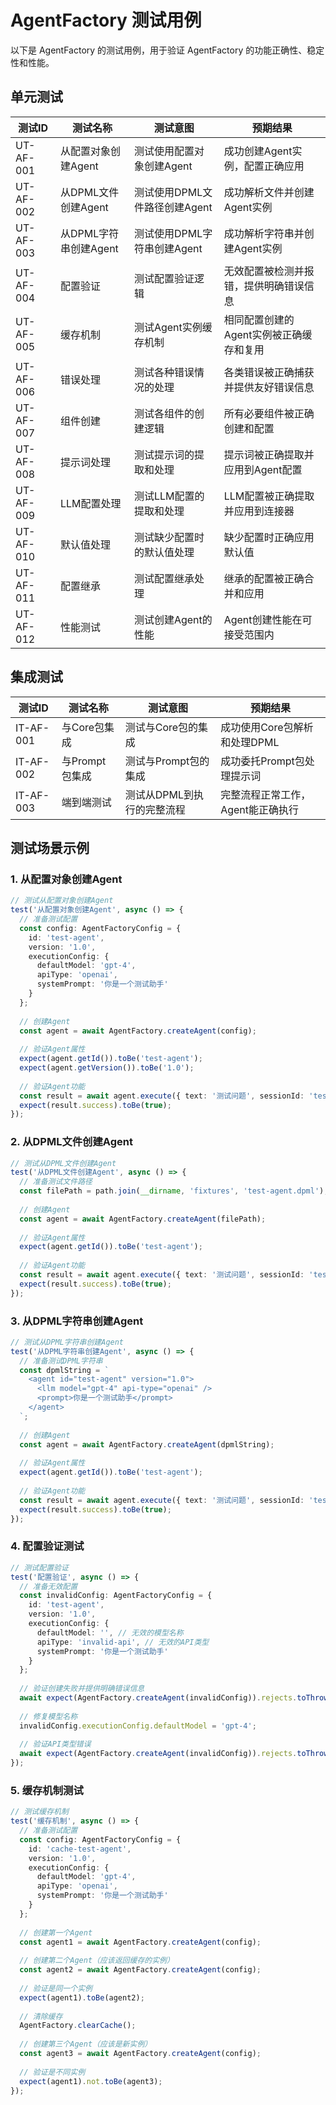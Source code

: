 # AgentFactory 测试用例

以下是 AgentFactory 的测试用例，用于验证 AgentFactory 的功能正确性、稳定性和性能。

## 单元测试

| 测试ID | 测试名称 | 测试意图 | 预期结果 |
|-------|---------|---------|---------|
| UT-AF-001 | 从配置对象创建Agent | 测试使用配置对象创建Agent | 成功创建Agent实例，配置正确应用 |
| UT-AF-002 | 从DPML文件创建Agent | 测试使用DPML文件路径创建Agent | 成功解析文件并创建Agent实例 |
| UT-AF-003 | 从DPML字符串创建Agent | 测试使用DPML字符串创建Agent | 成功解析字符串并创建Agent实例 |
| UT-AF-004 | 配置验证 | 测试配置验证逻辑 | 无效配置被检测并报错，提供明确错误信息 |
| UT-AF-005 | 缓存机制 | 测试Agent实例缓存机制 | 相同配置创建的Agent实例被正确缓存和复用 |
| UT-AF-006 | 错误处理 | 测试各种错误情况的处理 | 各类错误被正确捕获并提供友好错误信息 |
| UT-AF-007 | 组件创建 | 测试各组件的创建逻辑 | 所有必要组件被正确创建和配置 |
| UT-AF-008 | 提示词处理 | 测试提示词的提取和处理 | 提示词被正确提取并应用到Agent配置 |
| UT-AF-009 | LLM配置处理 | 测试LLM配置的提取和处理 | LLM配置被正确提取并应用到连接器 |
| UT-AF-010 | 默认值处理 | 测试缺少配置时的默认值处理 | 缺少配置时正确应用默认值 |
| UT-AF-011 | 配置继承 | 测试配置继承处理 | 继承的配置被正确合并和应用 |
| UT-AF-012 | 性能测试 | 测试创建Agent的性能 | Agent创建性能在可接受范围内 |

## 集成测试

| 测试ID | 测试名称 | 测试意图 | 预期结果 |
|-------|---------|---------|---------|
| IT-AF-001 | 与Core包集成 | 测试与Core包的集成 | 成功使用Core包解析和处理DPML |
| IT-AF-002 | 与Prompt包集成 | 测试与Prompt包的集成 | 成功委托Prompt包处理提示词 |
| IT-AF-003 | 端到端测试 | 测试从DPML到执行的完整流程 | 完整流程正常工作，Agent能正确执行 |

## 测试场景示例

### 1. 从配置对象创建Agent

```typescript
// 测试从配置对象创建Agent
test('从配置对象创建Agent', async () => {
  // 准备测试配置
  const config: AgentFactoryConfig = {
    id: 'test-agent',
    version: '1.0',
    executionConfig: {
      defaultModel: 'gpt-4',
      apiType: 'openai',
      systemPrompt: '你是一个测试助手'
    }
  };
  
  // 创建Agent
  const agent = await AgentFactory.createAgent(config);
  
  // 验证Agent属性
  expect(agent.getId()).toBe('test-agent');
  expect(agent.getVersion()).toBe('1.0');
  
  // 验证Agent功能
  const result = await agent.execute({ text: '测试问题', sessionId: 'test-session' });
  expect(result.success).toBe(true);
});
```

### 2. 从DPML文件创建Agent

```typescript
// 测试从DPML文件创建Agent
test('从DPML文件创建Agent', async () => {
  // 准备测试文件路径
  const filePath = path.join(__dirname, 'fixtures', 'test-agent.dpml');
  
  // 创建Agent
  const agent = await AgentFactory.createAgent(filePath);
  
  // 验证Agent属性
  expect(agent.getId()).toBe('test-agent');
  
  // 验证Agent功能
  const result = await agent.execute({ text: '测试问题', sessionId: 'test-session' });
  expect(result.success).toBe(true);
});
```

### 3. 从DPML字符串创建Agent

```typescript
// 测试从DPML字符串创建Agent
test('从DPML字符串创建Agent', async () => {
  // 准备测试DPML字符串
  const dpmlString = `
    <agent id="test-agent" version="1.0">
      <llm model="gpt-4" api-type="openai" />
      <prompt>你是一个测试助手</prompt>
    </agent>
  `;
  
  // 创建Agent
  const agent = await AgentFactory.createAgent(dpmlString);
  
  // 验证Agent属性
  expect(agent.getId()).toBe('test-agent');
  
  // 验证Agent功能
  const result = await agent.execute({ text: '测试问题', sessionId: 'test-session' });
  expect(result.success).toBe(true);
});
```

### 4. 配置验证测试

```typescript
// 测试配置验证
test('配置验证', async () => {
  // 准备无效配置
  const invalidConfig: AgentFactoryConfig = {
    id: 'test-agent',
    version: '1.0',
    executionConfig: {
      defaultModel: '', // 无效的模型名称
      apiType: 'invalid-api', // 无效的API类型
      systemPrompt: '你是一个测试助手'
    }
  };
  
  // 验证创建失败并提供明确错误信息
  await expect(AgentFactory.createAgent(invalidConfig)).rejects.toThrow(/defaultModel/);
  
  // 修复模型名称
  invalidConfig.executionConfig.defaultModel = 'gpt-4';
  
  // 验证API类型错误
  await expect(AgentFactory.createAgent(invalidConfig)).rejects.toThrow(/apiType/);
});
```

### 5. 缓存机制测试

```typescript
// 测试缓存机制
test('缓存机制', async () => {
  // 准备测试配置
  const config: AgentFactoryConfig = {
    id: 'cache-test-agent',
    version: '1.0',
    executionConfig: {
      defaultModel: 'gpt-4',
      apiType: 'openai',
      systemPrompt: '你是一个测试助手'
    }
  };
  
  // 创建第一个Agent
  const agent1 = await AgentFactory.createAgent(config);
  
  // 创建第二个Agent（应该返回缓存的实例）
  const agent2 = await AgentFactory.createAgent(config);
  
  // 验证是同一个实例
  expect(agent1).toBe(agent2);
  
  // 清除缓存
  AgentFactory.clearCache();
  
  // 创建第三个Agent（应该是新实例）
  const agent3 = await AgentFactory.createAgent(config);
  
  // 验证是不同实例
  expect(agent1).not.toBe(agent3);
});
```
